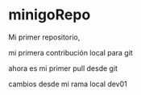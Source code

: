 # minigoRepo

Mi primer repositorio, 

mi primera contribución local para git

ahora es mi primer pull desde git 


cambios desde mi rama local dev01